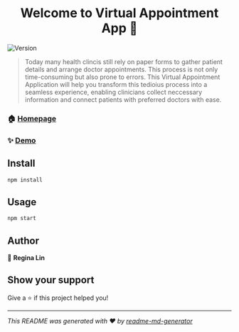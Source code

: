 <h1 align="center">Welcome to Virtual Appointment App  👋</h1>
<p>
  <img alt="Version" src="https://img.shields.io/badge/version-0.0.0-blue.svg?cacheSeconds=2592000" />
</p>

> Today many health clincis still rely on paper forms to gather patient details and arrange doctor appointments. This process is not only time-consuming but also prone to errors. This Virtual Appointment Application will help you transform this tedioius process into a seamless experience, enabling clinicians collect neccessary information and connect patients with preferred doctors with ease. 

### 🏠 [Homepage](https://rl-patientapp.azurewebsites.net/)

### ✨ [Demo](https://rl-patientapp.azurewebsites.net/)

## Install

```sh
npm install
```

## Usage

```sh
npm start
```

## Author

👤 **Regina Lin**


## Show your support

Give a ⭐️ if this project helped you!

***
_This README was generated with ❤️ by [readme-md-generator](https://github.com/kefranabg/readme-md-generator)_